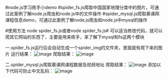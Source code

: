 #node.js学习练手小demo
#spider_fs.js爬取中国国家地理分类中的图片，可通过此案例了解node.js爬虫和node.js中的文件操作
#spider_mysql.js爬取慕课网课程信息demo，可通过此案例了解node.js爬虫和node.js中mysql的操作



#使用方法   node spider_fs.js或者node spider_fs.js#
可以适当修改代码，就可以爬其它网站的东西了，主要是用来练手，来了解下mysql和fs这两个模块


一.spider_fs.js运行后会自动生成一个spider_img的文件夹，里面就有爬下来的图片
运行结果：
![image](https://github.com/Brake-benji/Node.js/img/1.png)
爬取结果：
![image](https://github.com/Brake-benji/Node.js/img/2.png)


二.spider_mysql.js爬取慕课网课程数据及视频地址
爬取结果：
![image](https://github.com/Brake-benji/Node.js/img/3.png)
添加以下代码可防止中文乱码：
![image](https://github.com/Brake-benji/Node.js/img/4.png)
